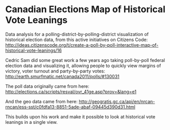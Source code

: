 Canadian Elections Map of Historical Vote Leanings
====================

Data analysis for a polling-district-by-polling-district visualization of historical election data, from this active initiatives on Citizens Code: http://ideas.citizenscode.org/t/create-a-poll-by-poll-interactive-map-of-historical-vote-leanings/16

Cedric Sam did some great work a few years ago taking poll-by-poll federal election data and visualizing it, allowing people to quickly view margins of victory, voter turnout and party-by-party votes: http://earth.smurfmatic.net/canada2011/polls/#130031

The poll data originally came from here:
http://elections.ca/scripts/resval/ovr_41ge.asp?prov=&lang=e1

And the geo data came from here: http://geogratis.gc.ca/api/en/nrcan-rncan/ess-sst/c0fdfa13-8851-5ade-abaf-09445d390d31.html

This builds upon his work and make it possible to look at historical vote leanings in a single view.
